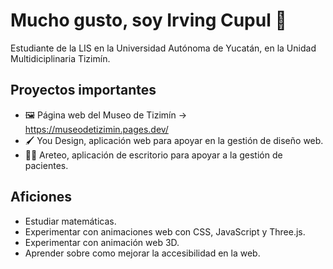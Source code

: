 # Mucho gusto, soy Irving Cupul 👋

Estudiante de la LIS en la Universidad Autónoma de Yucatán, en la Unidad Multidiciplinaria Tizimín.

## Proyectos importantes
- 🖼️ Página web del Museo de Tizimín -> https://museodetizimin.pages.dev/
- 🖌️ You Design, aplicación web para apoyar en la gestión de diseño web.
- 🧑‍⚕️ Areteo, aplicación de escritorio para apoyar a la gestión de pacientes.


## Aficiones
- Estudiar matemáticas.
- Experimentar con animaciones web con CSS, JavaScript y Three.js.
- Experimentar con animación web 3D.
- Aprender sobre como mejorar la accesibilidad en la web.

<!-- 
**Irving-8man/Irving-8man** is a ✨ _special_ ✨ repository because its `README.md` (this file) appears on your GitHub profile.

Here are some ideas to get you started:

- 🔭 I’m currently working on ...
- 🌱 I’m currently learning ...
- 👯 I’m looking to collaborate on ...
- 🤔 I’m looking for help with ...
- 💬 Ask me about ...
- 📫 How to reach me: ...
- 😄 Pronouns: ...
- ⚡ Fun fact: ...
-->
